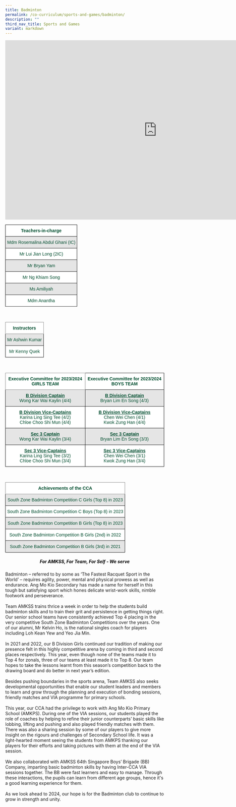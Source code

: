 ```yaml
---
title: Badminton
permalink: /co-curriculum/sports-and-games/badminton/
description: ""
third_nav_title: Sports and Games
variant: markdown
---
```

<iframe allowfullscreen="true" height="569" width="960" frameborder="0" src="https://docs.google.com/presentation/d/e/2PACX-1vT6NbC4cjfludegOL55M2ArVVagQVna2vG4O0RVMFJqCFMxBqz8A8BOiVYyFY9JhLGOXG8aKm2qXuMO/embed?start=true&amp;loop=true&amp;delayms=3000"></iframe>

<br>
<style type="text/css">
.tg  {border-collapse:collapse;border-spacing:0;}
.tg td{border-color:black;border-style:solid;border-width:1px;font-family:Arial, sans-serif;font-size:14px;
  overflow:hidden;padding:10px 5px;word-break:normal;}
.tg th{border-color:black;border-style:solid;border-width:1px;font-family:Arial, sans-serif;font-size:14px;
  font-weight:normal;overflow:hidden;padding:10px 5px;word-break:normal;}
.tg .tg-avji{background-color:#FFF;color:#004D2E;font-weight:bold;text-align:center;vertical-align:top}
.tg .tg-bapb{background-color:#E5E5E5;color:#004D2E;text-align:center;vertical-align:middle}
.tg .tg-wpup{background-color:#FFF;color:#004D2E;text-align:center;vertical-align:middle}
</style>
<table class="tg">
<thead>
  <tr>
    <th class="tg-avji">Teachers-in-charge<br></th>
  </tr>
</thead>
<tbody>
  <tr>
    <td class="tg-bapb">Mdm Rosemalina Abdul Ghani (IC)<br></td>
  </tr>
  <tr>
    <td class="tg-wpup">Mr Lui Jian Long (2IC)<br></td>
  </tr>
  <tr>
    <td class="tg-bapb">Mr Bryan Yam<br></td>
  </tr>
  <tr>
    <td class="tg-wpup">Mr Ng Khiam Song<br></td>
  </tr>
  <tr>
    <td class="tg-bapb">Ms Amiliyah<br></td>
  </tr>
  <tr>
    <td class="tg-wpup">Mdm Anantha<br></td>
  </tr>
  <tr>    
</tr></tbody>
</table>
<br>
<style type="text/css">
.tg  {border-collapse:collapse;border-spacing:0;}
.tg td{border-color:black;border-style:solid;border-width:1px;font-family:Arial, sans-serif;font-size:14px;
  overflow:hidden;padding:10px 5px;word-break:normal;}
.tg th{border-color:black;border-style:solid;border-width:1px;font-family:Arial, sans-serif;font-size:14px;
  font-weight:normal;overflow:hidden;padding:10px 5px;word-break:normal;}
.tg .tg-mwif{background-color:#FFF;border-color:inherit;color:#004D2E;font-weight:bold;text-align:center;vertical-align:top}
.tg .tg-bapb{background-color:#E5E5E5;color:#004D2E;text-align:center;vertical-align:middle}
.tg .tg-wpup{background-color:#FFF;color:#004D2E;text-align:center;vertical-align:middle}
</style>
<table class="tg">
<thead>
  <tr>
    <th class="tg-mwif">Instructors<br></th>
  </tr>
</thead>
<tbody>
  <tr>
    <td class="tg-bapb">Mr Ashwin Kumar<br></td>
  </tr>
  <tr>
    <td class="tg-wpup">Mr Kenny Quek<br></td>
  </tr>
  
</tbody>
</table>
<br>
<style type="text/css">
.tg  {border-collapse:collapse;border-spacing:0;}
.tg td{border-color:black;border-style:solid;border-width:1px;font-family:Arial, sans-serif;font-size:14px;
  overflow:hidden;padding:10px 5px;word-break:normal;}
.tg th{border-color:black;border-style:solid;border-width:1px;font-family:Arial, sans-serif;font-size:14px;
  font-weight:normal;overflow:hidden;padding:10px 5px;word-break:normal;}
.tg .tg-mwif{background-color:#FFF;border-color:inherit;color:#004D2E;font-weight:bold;text-align:center;vertical-align:top}
.tg .tg-avji{background-color:#FFF;color:#004D2E;font-weight:bold;text-align:center;vertical-align:top}
.tg .tg-ywyw{background-color:#E5E5E5;color:#004D2E;font-weight:bold;text-align:center;text-decoration:underline;vertical-align:top}
.tg .tg-frvs{background-color:#FFF;color:#004D2E;font-weight:bold;text-align:center;text-decoration:underline;vertical-align:top}
.tg .tg-bapb{background-color:#E5E5E5;color:#004D2E;text-align:center;vertical-align:middle}
.tg .tg-wpup{background-color:#FFF;color:#004D2E;text-align:center;vertical-align:middle}
</style>
<table class="tg">
<thead>
  <tr>
    <th class="tg-mwif">Executive Committee for 2023/2024 GIRLS TEAM</th>
    <th class="tg-avji">Executive Committee for 2023/2024 BOYS TEAM</th>
  </tr>
</thead>
<tbody>
  <tr>
    <td class="tg-bapb"><b><u>B Division Captain</u></b><br><span style="font-weight:400;color:#004D2E">Wong Kar Wai Kaylin (4/4)</span></td>
    <td class="tg-bapb"><b><u>B Division Captain</u></b><br><span style="font-weight:400;color:#004D2E">Bryan Lim En Song (4/3)</span></td>
  </tr>
  <tr>
    <td class="tg-wpup"><b><u>B Division Vice-Captains</u></b><br><span style="font-weight:400;color:#004D2E">Karina Ling Sing Tee (4/2)<br>Chloe Choo Shi Mun (4/4)
</span></td>
    <td class="tg-wpup"><b><u>B Division Vice-Captains</u></b><br><span style="font-weight:400;color:#004D2E">Chen Wei Chen (4/1)<br>Kwok Zung Han (4/4)
</span></td>
  </tr>  
  <tr>
    <td class="tg-bapb"><b><u>Sec 3 Captain</u></b><br><span style="font-weight:400;color:#004D2E">Wong Kar Wai Kaylin (3/4)</span></td>
		<td class="tg-bapb"><b><u>Sec 3 Captain</u></b><br><span style="font-weight:400;color:#004D2E">Bryan Lim En Song (3/3)</span></td>
  </tr>
	<tr>
    <td class="tg-wpup"><b><u>Sec 3 Vice-Captains</u></b><br><span style="font-weight:400;color:#004D2E">Karina Ling Sing Tee (3/2)<br>Chloe Choo Shi Mun (3/4)</span></td>
    <td class="tg-wpup"><b><u>Sec 3 Vice-Captains</u></b><br><span style="font-weight:400;color:#004D2E">Chen Wei Chen (3/1)<br>Kwok Zung Han (3/4)</span></td>
  </tr>
  
  
</tbody>
</table>
<br>
<style type="text/css">
.tg  {border-collapse:collapse;border-spacing:0;}
.tg td{border-color:black;border-style:solid;border-width:1px;font-family:Arial, sans-serif;font-size:14px;
  overflow:hidden;padding:10px 5px;word-break:normal;}
.tg th{border-color:black;border-style:solid;border-width:1px;font-family:Arial, sans-serif;font-size:14px;
  font-weight:normal;overflow:hidden;padding:10px 5px;word-break:normal;}
.tg .tg-mwif{background-color:#FFF;border-color:inherit;color:#004D2E;font-weight:bold;text-align:center;vertical-align:top}
.tg .tg-bapb{background-color:#E5E5E5;color:#004D2E;text-align:center;vertical-align:middle}
.tg .tg-wpup{background-color:#FFF;color:#004D2E;text-align:center;vertical-align:middle}
</style>
<table class="tg">
<thead>
  <tr>
    <th class="tg-mwif">Achievements of the CCA<br></th>
  </tr>
</thead>
<tbody>
  <tr>
    <td class="tg-bapb">South Zone Badminton Competition C Girls (Top 8) in 2023<br></td>
  </tr>
  <tr>
    <td class="tg-wpup">South Zone Badminton Competition C Boys (Top 8) in 2023</td>
  </tr>
	<tr>
    <td class="tg-bapb">South Zone Badminton Competition B Girls (Top 8) in 2023<br></td>
  </tr>
  <tr>
    <td class="tg-wpup">South Zone Badminton Competition B Girls (2nd) in 2022</td>
  </tr><tr>
    <td class="tg-bapb">South Zone Badminton Competition B Girls (3rd) in 2021<br></td>
  </tr>
  
</tbody>
</table>


<h5 style="color:black" align="center"><i>For AMKSS, For Team, For Self - We serve</i></h5>

Badminton – referred to by some as ‘The Fastest Racquet Sport in the World’ – requires agility, power, mental and physical prowess as well as endurance. Ang Mo Kio Secondary has made a name for herself in this tough but satisfying sport which hones delicate wrist-work skills, nimble footwork and perseverance.<br><br>
Team AMKSS trains thrice a week in order to help the students build badminton skills and to train their grit and persistence in getting things right. Our senior school teams have consistently achieved Top 4 placing in the very competitive South Zone Badminton Competitions over the years. One of our alumni, Mr Kelvin Ho, is the national singles coach for players including Loh Kean Yew and Yeo Jia Min.<br><br>
In 2021 and 2022, our B Division Girls continued our tradition of making our presence felt in this highly competitive arena by coming in third and second places respectively. This year, even though none of the teams made it to Top 4 for zonals, three of our teams at least made it to Top 8. Our team hopes to take the lessons learnt from this season’s competition back to the drawing board and do better in next year’s edition.<br><br>
Besides pushing boundaries in the sports arena, Team AMKSS also seeks developmental opportunities that enable our student leaders and members to learn and grow through the planning and execution of bonding sessions, friendly matches and VIA programme for primary schools.<br><br>
This year, our CCA had the privilege to work with Ang Mo Kio Primary School (AMKPS). During one of the VIA sessions, our students played the role of coaches by helping to refine their junior counterparts’ basic skills like lobbing, lifting and pushing and also played friendly matches with them. There was also a sharing session by some of our players to give more insight on the rigours and challenges of Secondary School life. It was a light-hearted moment seeing the students from AMKPS thanking our players for their efforts and taking pictures with them at the end of the VIA session. <br><br>
We also collaborated with AMKSS 64th Singapore Boys’ Brigade (BB) Company, imparting basic badminton skills by having Inter-CCA VIA sessions together. The BB were fast learners and easy to manage. Through these interactions, the pupils can learn from different age groups, hence it's a good learning experience for them.<br><br>
As we look ahead to 2024, our hope is for the Badminton club to continue to grow in strength and unity.